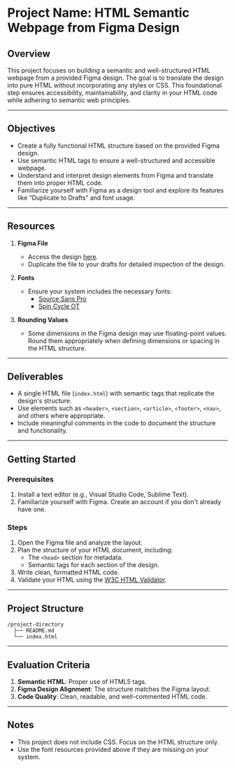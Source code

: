 # Project Name: HTML Semantic Webpage from Figma Design  

## Overview  
This project focuses on building a semantic and well-structured HTML webpage from a provided Figma design. The goal is to translate the design into pure HTML without incorporating any styles or CSS. This foundational step ensures accessibility, maintainability, and clarity in your HTML code while adhering to semantic web principles.

---

## Objectives  
- Create a fully functional HTML structure based on the provided Figma design.  
- Use semantic HTML tags to ensure a well-structured and accessible webpage.  
- Understand and interpret design elements from Figma and translate them into proper HTML code.  
- Familiarize yourself with Figma as a design tool and explore its features like “Duplicate to Drafts” and font usage.  

---

## Resources  
1. **Figma File**  
   - Access the design [here]([index.html](https://www.figma.com/design/pVbMZZmRniszMLzucPDTel/Holberton-School---Headphone-company--Copy-?node-id=0-1&m=dev&t=5IvepKEguSHPvu2r-1)).  
   - Duplicate the file to your drafts for detailed inspection of the design.

2. **Fonts**  
   - Ensure your system includes the necessary fonts:  
     - [Source Sans Pro](https://fonts.google.com/specimen/Source+Sans+Pro)  
     - [Spin Cycle OT](insert-link)  

3. **Rounding Values**  
   - Some dimensions in the Figma design may use floating-point values. Round them appropriately when defining dimensions or spacing in the HTML structure.

---

## Deliverables  
- A single HTML file (`index.html`) with semantic tags that replicate the design's structure.  
- Use elements such as `<header>`, `<section>`, `<article>`, `<footer>`, `<nav>`, and others where appropriate.  
- Include meaningful comments in the code to document the structure and functionality.  

---

## Getting Started  

### Prerequisites  
1. Install a text editor (e.g., Visual Studio Code, Sublime Text).  
2. Familiarize yourself with Figma. Create an account if you don't already have one.  

### Steps  
1. Open the Figma file and analyze the layout.  
2. Plan the structure of your HTML document, including:  
   - The `<head>` section for metadata.  
   - Semantic tags for each section of the design.  
3. Write clean, formatted HTML code.  
4. Validate your HTML using the [W3C HTML Validator](https://validator.w3.org/).  

---

## Project Structure  
```
/project-directory
  ├── README.md
  └── index.html
```  

---

## Evaluation Criteria  
1. **Semantic HTML**: Proper use of HTML5 tags.  
2. **Figma Design Alignment**: The structure matches the Figma layout.  
3. **Code Quality**: Clean, readable, and well-commented HTML code.  

---

## Notes  
- This project does not include CSS. Focus on the HTML structure only.  
- Use the font resources provided above if they are missing on your system.  
